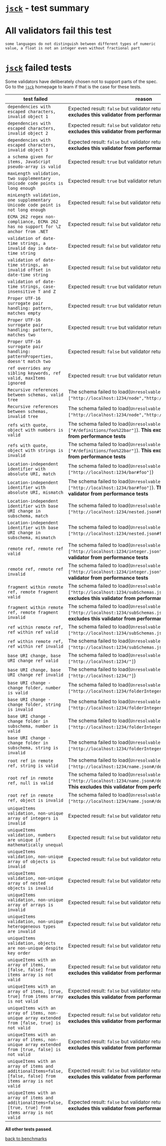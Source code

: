 # [`jsck`](https://github.com/pandastrike/jsck#readme) - test summary

# All validators fail this test

`some languages do not distinguish between different types of numeric value, a float is not an integer even without fractional part`

# [`jsck`](https://github.com/pandastrike/jsck#readme) failed tests

Some validators have deliberately chosen not to support parts of the spec. Go to the [`jsck`](https://github.com/pandastrike/jsck#readme) homepage to learn if
that is the case for these tests.

|test failed|reason
|-----------|------
`dependencies with escaped characters, invalid object 1`|Expected result: `false` but validator returned: `true`. **This excludes this validator from performance tests**
`dependencies with escaped characters, invalid object 2`|Expected result: `false` but validator returned: `true`. **This excludes this validator from performance tests**
`dependencies with escaped characters, invalid object 3`|Expected result: `false` but validator returned: `true`. **This excludes this validator from performance tests**
`a schema given for items, JavaScript pseudo-array is valid`|Expected result: `true` but validator returned: `false`
`maxLength validation, two supplementary Unicode code points is long enough`|Expected result: `true` but validator returned: `false`
`minLength validation, one supplementary Unicode code point is not long enough`|Expected result: `false` but validator returned: `true`
`ECMA 262 regex non-compliance, ECMA 262 has no support for \Z anchor from .NET`|Expected result: `false` but validator returned: `true`
`validation of date-time strings, a invalid day in date-time string`|Expected result: `false` but validator returned: `true`
`validation of date-time strings, an invalid offset in date-time string`|Expected result: `false` but validator returned: `true`
`validation of date-time strings, case-insensitive T and Z`|Expected result: `true` but validator returned: `false`
`Proper UTF-16 surrogate pair handling: pattern, matches empty`|Expected result: `true` but validator returned: `false`
`Proper UTF-16 surrogate pair handling: pattern, matches two`|Expected result: `true` but validator returned: `false`
`Proper UTF-16 surrogate pair handling: patternProperties, doesn't match two`|Expected result: `false` but validator returned: `true`
`ref overrides any sibling keywords, ref valid, maxItems ignored`|Expected result: `true` but validator returned: `false`
`Recursive references between schemas, valid tree`|The schema failed to load(`Unresolvable $ref values: ["http://localhost:1234/node","http://localhost:1234/tree"]`)
`Recursive references between schemas, invalid tree`|The schema failed to load(`Unresolvable $ref values: ["http://localhost:1234/node","http://localhost:1234/tree"]`)
`refs with quote, object with numbers is valid`|The schema failed to load(`Unresolvable $ref values: ["#/definitions/foo%22bar"]`). **This excludes this validator from performance tests**
`refs with quote, object with strings is invalid`|The schema failed to load(`Unresolvable $ref values: ["#/definitions/foo%22bar"]`). **This excludes this validator from performance tests**
`Location-independent identifier with absolute URI, match`|The schema failed to load(`Unresolvable $ref values: ["http://localhost:1234/bar#foo"]`)
`Location-independent identifier with absolute URI, mismatch`|The schema failed to load(`Unresolvable $ref values: ["http://localhost:1234/bar#foo"]`). **This excludes this validator from performance tests**
`Location-independent identifier with base URI change in subschema, match`|The schema failed to load(`Unresolvable $ref values: ["http://localhost:1234/nested.json#foo"]`)
`Location-independent identifier with base URI change in subschema, mismatch`|The schema failed to load(`Unresolvable $ref values: ["http://localhost:1234/nested.json#foo"]`)
`remote ref, remote ref valid`|The schema failed to load(`Unresolvable $ref values: ["http://localhost:1234/integer.json"]`). **This excludes this validator from performance tests**
`remote ref, remote ref invalid`|The schema failed to load(`Unresolvable $ref values: ["http://localhost:1234/integer.json"]`). **This excludes this validator from performance tests**
`fragment within remote ref, remote fragment valid`|The schema failed to load(`Unresolvable $ref values: ["http://localhost:1234/subSchemas.json#/integer"]`). **This excludes this validator from performance tests**
`fragment within remote ref, remote fragment invalid`|The schema failed to load(`Unresolvable $ref values: ["http://localhost:1234/subSchemas.json#/integer"]`). **This excludes this validator from performance tests**
`ref within remote ref, ref within ref valid`|The schema failed to load(`Unresolvable $ref values: ["http://localhost:1234/subSchemas.json#/refToInteger"]`)
`ref within remote ref, ref within ref invalid`|The schema failed to load(`Unresolvable $ref values: ["http://localhost:1234/subSchemas.json#/refToInteger"]`)
`base URI change, base URI change ref valid`|The schema failed to load(`Unresolvable $ref values: ["http://localhost:1234/"]`)
`base URI change, base URI change ref invalid`|The schema failed to load(`Unresolvable $ref values: ["http://localhost:1234/"]`)
`base URI change - change folder, number is valid`|The schema failed to load(`Unresolvable $ref values: ["http://localhost:1234/folderInteger.json"]`)
`base URI change - change folder, string is invalid`|The schema failed to load(`Unresolvable $ref values: ["http://localhost:1234/folderInteger.json"]`)
`base URI change - change folder in subschema, number is valid`|The schema failed to load(`Unresolvable $ref values: ["http://localhost:1234/folderInteger.json"]`)
`base URI change - change folder in subschema, string is invalid`|The schema failed to load(`Unresolvable $ref values: ["http://localhost:1234/folderInteger.json"]`)
`root ref in remote ref, string is valid`|The schema failed to load(`Unresolvable $ref values: ["http://localhost:1234/name.json#/definitions/orNull"]`)
`root ref in remote ref, null is valid`|The schema failed to load(`Unresolvable $ref values: ["http://localhost:1234/name.json#/definitions/orNull"]`). **This excludes this validator from performance tests**
`root ref in remote ref, object is invalid`|The schema failed to load(`Unresolvable $ref values: ["http://localhost:1234/name.json#/definitions/orNull"]`)
`uniqueItems validation, non-unique array of integers is invalid`|Expected result: `false` but validator returned: `true`
`uniqueItems validation, numbers are unique if mathematically unequal`|Expected result: `false` but validator returned: `true`
`uniqueItems validation, non-unique array of objects is invalid`|Expected result: `false` but validator returned: `true`
`uniqueItems validation, non-unique array of nested objects is invalid`|Expected result: `false` but validator returned: `true`
`uniqueItems validation, non-unique array of arrays is invalid`|Expected result: `false` but validator returned: `true`
`uniqueItems validation, non-unique heterogeneous types are invalid`|Expected result: `false` but validator returned: `true`
`uniqueItems validation, objects are non-unique despite key order`|Expected result: `false` but validator returned: `true`
`uniqueItems with an array of items, [false, false] from items array is not valid`|Expected result: `false` but validator returned: `true`. **This excludes this validator from performance tests**
`uniqueItems with an array of items, [true, true] from items array is not valid`|Expected result: `false` but validator returned: `true`. **This excludes this validator from performance tests**
`uniqueItems with an array of items, non-unique array extended from [false, true] is not valid`|Expected result: `false` but validator returned: `true`. **This excludes this validator from performance tests**
`uniqueItems with an array of items, non-unique array extended from [true, false] is not valid`|Expected result: `false` but validator returned: `true`. **This excludes this validator from performance tests**
`uniqueItems with an array of items and additionalItems=false, [false, false] from items array is not valid`|Expected result: `false` but validator returned: `true`. **This excludes this validator from performance tests**
`uniqueItems with an array of items and additionalItems=false, [true, true] from items array is not valid`|Expected result: `false` but validator returned: `true`. **This excludes this validator from performance tests**

**All other tests passed**.

[back to benchmarks](https://github.com/ebdrup/json-schema-benchmark)